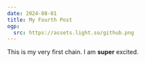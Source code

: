 ```yaml
---
date: 2024-08-01
title: My Fourth Post
ogp:
  src: https://assets.light.so/github.png
---
```


This is my very first chain. I am **super** excited.
